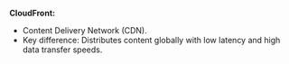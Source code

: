 **CloudFront:**        

*   Content Delivery Network (CDN).
*   Key difference: Distributes content globally with low latency and high data transfer speeds.
